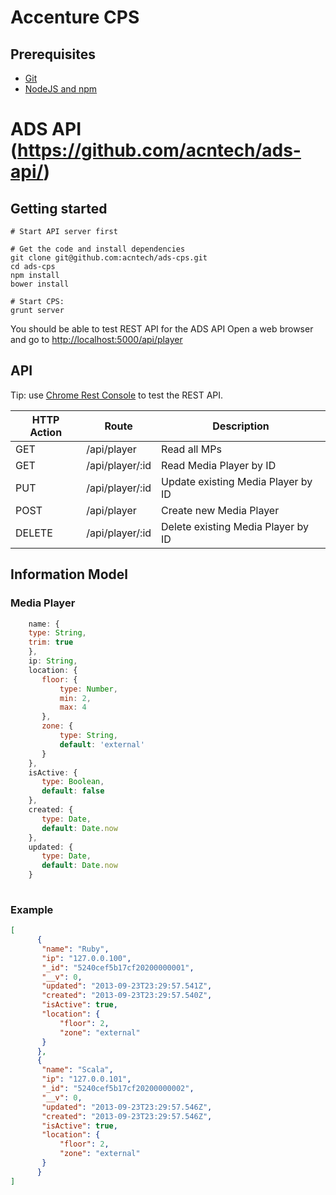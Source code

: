 # Accenture CPS

## Prerequisites
* [Git](http://git-scm.com/downloads)
* [NodeJS and npm](http://nodejs.org/download/)
# ADS API (https://github.com/acntech/ads-api/)

## Getting started
```
# Start API server first

# Get the code and install dependencies
git clone git@github.com:acntech/ads-cps.git
cd ads-cps
npm install
bower install

# Start CPS:
grunt server
```

You should be able to test REST API for the ADS API Open a web browser and go to [http://localhost:5000/api/player](http://localhost:5000/api/player)



## API
Tip: use [Chrome Rest Console](https://chrome.google.com/webstore/detail/rest-console/cokgbflfommojglbmbpenpphppikmonn?hl=en) to test the REST API.
<table class="table table-hover table-striped">
      <thead>
        <tr>
          <th>HTTP Action</th>
          <th>Route</th>
          <th>Description</th>
        </tr>
      </thead>
      <tbody>
        <tr>
          <td>GET</td>
          <td>/api/player</td>
          <td>Read all MPs</td>
        </tr>
        <tr>
          <td>GET</td>
          <td>/api/player/:id</td>
          <td>Read Media Player by ID</td>
        </tr>
        <tr>
          <td>PUT</td>
          <td>/api/player/:id</td>
          <td>Update existing Media Player by ID</td>
        </tr>
        <tr>
          <td>POST</td>
          <td>/api/player</td>
          <td>Create new Media Player</td>
        </tr>
        <tr>
          <td>DELETE</td>
          <td>/api/player/:id</td>
          <td>Delete existing Media Player by ID</td>
        </tr>
      </tbody>
</table>

## Information Model

### Media Player

```javascript
    name: {
    type: String,
    trim: true
    },
    ip: String,
    location: {
       floor: {
           type: Number,
           min: 2,
           max: 4
       },
       zone: {
           type: String,
           default: 'external'
       }
    },
    isActive: {
       type: Boolean,
       default: false
    },
    created: {
       type: Date,
       default: Date.now
    },
    updated: {
       type: Date,
       default: Date.now
    }
          
```

### Example

```JSON
[
      {
       "name": "Ruby",
       "ip": "127.0.0.100",
       "_id": "5240cef5b17cf20200000001",
       "__v": 0,
       "updated": "2013-09-23T23:29:57.541Z",
       "created": "2013-09-23T23:29:57.540Z",
       "isActive": true,
       "location": {
           "floor": 2,
           "zone": "external"
       }
      },
      {
       "name": "Scala",
       "ip": "127.0.0.101",
       "_id": "5240cef5b17cf20200000002",
       "__v": 0,
       "updated": "2013-09-23T23:29:57.546Z",
       "created": "2013-09-23T23:29:57.546Z",
       "isActive": true,
       "location": {
           "floor": 2,
           "zone": "external"
       }
      }
]
```

